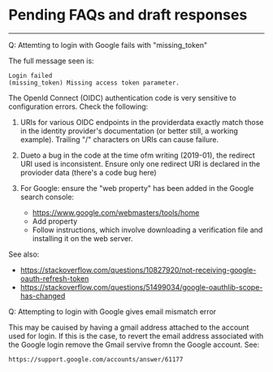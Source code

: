 # Pending FAQs and draft responses

----

Q: Attemting to login with Google fails with "missing_token"

The full message seen is:

    Login failed
    (missing_token) Missing access token parameter.

The OpenId Connect (OIDC) authentication code is very sensitive to configuration errors.  Check the following:

1. URIs for various OIDC endpoints in the providerdata exactly match those in the identity provider's documentation (or better still, a working example).  Trailing "/" characters on URIs can cause failure. 

2. Dueto a bug in the code at the time ofm writing (2019-01), the redirect URI used is inconsistent.  Ensure only one redirect URI is declared in the provioder data (there's a code bug here)

3. For Google: ensure the "web property" has been added in the Google search console:

    - https://www.google.com/webmasters/tools/home
    - Add property
    - Follow instructions, which involve downloading a verification file and installing it on the web server.


See also:

- https://stackoverflow.com/questions/10827920/not-receiving-google-oauth-refresh-token
- https://stackoverflow.com/questions/51499034/google-oauthlib-scope-has-changed



Q: Attempting to login with Google gives email mismatch error

This may be cauised by having a gmail address attached to the account used for login.  If this is the case, to revert the email address associated with the Google login remove the Gmail servive fromn the Google account.  See:

    https://support.google.com/accounts/answer/61177


